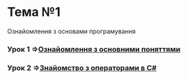 # Тема №1 
Ознайомлення з основами програмування

### Урок 1 =>[Ознайомлення з основними поняттями](https://github.com/ChItSchool/Topic01/wiki/Урок-1-%5BВступ%5D)
### Урок 2 =>[Знайомство з операторами в C#](https://github.com/ChItSchool/Topic01/wiki/Урок-2-%5BЗнайомство-з-операторами%5D)
